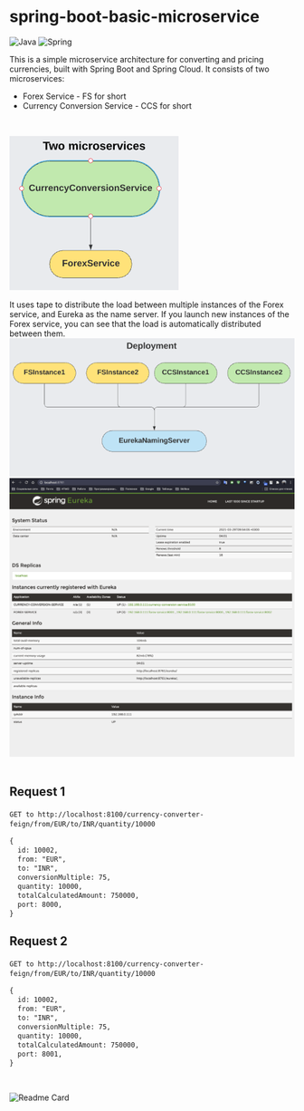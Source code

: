 # spring-boot-basic-microservice
![Java](https://img.shields.io/badge/-Java-0a0a0a?style=for-the-badge&logo=Java) ![Spring](https://img.shields.io/badge/-Spring-0a0a0a?style=for-the-badge&logo=Spring)
<br/>

This is a simple microservice architecture for converting and pricing currencies, built with Spring Boot and Spring Cloud.
It consists of two microservices:
* Forex Service - FS for short
* Currency Conversion Service - CCS for short
<br/>

![Microservices](https://github.com/Mark1708/spring-boot-basic-microservice/blob/main/assets/microservices.png?raw=true)

It uses tape to distribute the load between multiple instances of the Forex service, and Eureka as the name server. If you launch new instances of the Forex service, you can see that the load is automatically distributed between them.
![Deployment](https://github.com/Mark1708/spring-boot-basic-microservice/blob/main/assets/deployment.png?raw=true)
![Eureka](https://github.com/Mark1708/spring-boot-basic-microservice/blob/main/assets/eureka.png?raw=true)
<br/>
<br/>
## Request 1
`GET to http://localhost:8100/currency-converter-feign/from/EUR/to/INR/quantity/10000`
```
{
  id: 10002,
  from: "EUR",
  to: "INR",
  conversionMultiple: 75,
  quantity: 10000,
  totalCalculatedAmount: 750000,
  port: 8000,
}
```
## Request 2
`GET to http://localhost:8100/currency-converter-feign/from/EUR/to/INR/quantity/10000`
```
{
  id: 10002,
  from: "EUR",
  to: "INR",
  conversionMultiple: 75,
  quantity: 10000,
  totalCalculatedAmount: 750000,
  port: 8001,
}
```

<br/>

![Readme Card](https://github-readme-stats.vercel.app/api/pin/?username=mark1708&repo=spring-boot-basic-microservice&theme=chartreuse-dark&show_icons=true)
